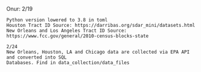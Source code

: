 Onur:
    2/19 
    
    Python version lowered to 3.8 in toml
    Houston Tract ID Source: https://darribas.org/sdar_mini/datasets.html
    New Orleans and Los Angeles Tract ID Source: https://www.fcc.gov/general/2010-census-blocks-state

    2/24
    New Orleans, Houston, LA and Chicago data are collected via EPA API and converted into SQL
    Databases. Find in data_collection/data_files